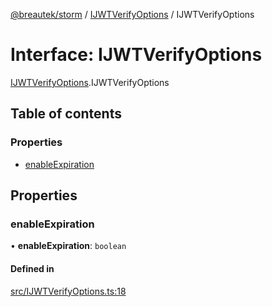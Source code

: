 [@breautek/storm](../README.md) / [IJWTVerifyOptions](../modules/IJWTVerifyOptions.md) / IJWTVerifyOptions

# Interface: IJWTVerifyOptions

[IJWTVerifyOptions](../modules/IJWTVerifyOptions.md).IJWTVerifyOptions

## Table of contents

### Properties

- [enableExpiration](IJWTVerifyOptions.IJWTVerifyOptions-1.md#enableexpiration)

## Properties

### enableExpiration

• **enableExpiration**: `boolean`

#### Defined in

[src/IJWTVerifyOptions.ts:18](https://github.com/breautek/storm/blob/6ea3887/src/IJWTVerifyOptions.ts#L18)
